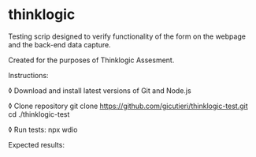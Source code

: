 # thinklogic
Testing scrip designed to verify functionality of the form on the webpage and the back-end data capture.


Created for the purposes of Thinklogic Assesment.


Instructions:

◊ Download and install latest versions of Git and Node.js

◊ Clone repository
    git clone https://github.com/gicutieri/thinklogic-test.git
    cd ./thinklogic-test

◊ Run tests:
    npx wdio


Expected results:
